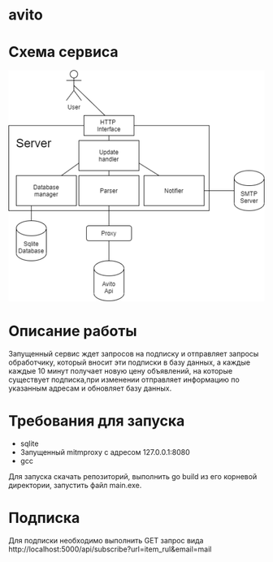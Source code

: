 # avito

# Схема сервиса
![Схема](https://raw.githubusercontent.com/antonvlasov/avito/master/avito_diagram.png)

# Описание работы
 Запущенный сервис ждет запросов на подписку и отправляет запросы обработчику, который вносит эти подписки в базу данных, а каждые каждые 10 минут получает новую цену объявлений, на которые существует подписка,при изменении отправляет информацию по указанным адресам и обновляет базу данных. 
# Требования для запуска
* sqlite
* Запущенный mitmproxy с адресом 127.0.0.1:8080
* gcc

Для запуска скачать репозиторий, выполнить go build из его корневой директории, запустить файл main.exe. 
# Подписка
Для подписки необходимо выполнить GET запрос вида http://localhost:5000/api/subscribe?url=item_rul&email=mail
